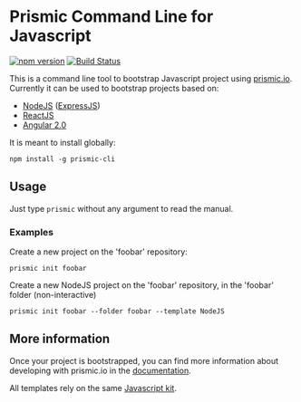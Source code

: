 # Prismic Command Line for Javascript

[![npm version](https://badge.fury.io/js/prismic-cli.svg)](http://badge.fury.io/js/prismic-cli)
[![Build Status](https://api.travis-ci.org/prismicio/prismic-cli.png)](https://travis-ci.org/prismicio/prismic-cli)

This is a command line tool to bootstrap Javascript project using [prismic.io](https://prismic.io). Currently it can be used to bootstrap projects based on:

* [NodeJS](https://nodejs.org/) ([ExpressJS](https://expressjs.com/))
* [ReactJS](https://facebook.github.io/react/)
* [Angular 2.0](https://angular.io/)

It is meant to install globally:

```
npm install -g prismic-cli
```

## Usage

Just type `prismic` without any argument to read the manual.

### Examples

Create a new project on the 'foobar' repository:
```
prismic init foobar
```

Create a new NodeJS project on the 'foobar' repository, in the 'foobar' folder (non-interactive) 
```
prismic init foobar --folder foobar --template NodeJS
```

## More information

Once your project is bootstrapped, you can find more information about developing with prismic.io in the [documentation](http://prismic.io/docs).

All templates rely on the same [Javascript kit](https://github.com/prismicio/javascript-kit).
